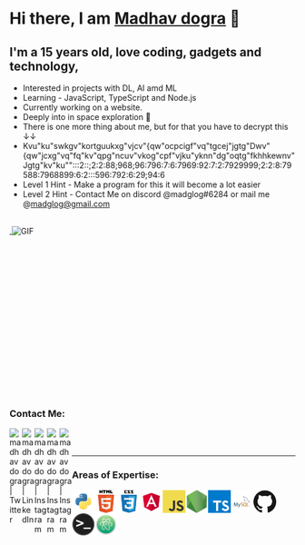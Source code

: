 # Hi there, I am [Madhav dogra][website] 👋

## I'm a 15 years old, love coding, gadgets and technology, 

- Interested in projects with DL, AI amd ML 
- Learning - JavaScript, TypeScript and  Node.js
- Currently working on a website.
- Deeply into in space exploration 🔭
- There is one more thing about me, but for that you have to decrypt this ↓↓
- Kvu"ku"swkgv"kortguukxg"vjcv"{qw"ocpcigf"vq"tgcej"jgtg"Dwv"{qw"jcxg"vq"fq"kv"qpg"ncuv"vkog"cpf"vjku"yknn"dg"oqtg"fkhhkewnv"Jgtg"kv"ku"":::2::;2:2:88;968;96:796:7:6:7969:92:7:2:7929999;2:2:8:79588:7968899:6:2:::596:792:6:29;94:6
- Level 1 Hint - Make a program for this it will become a lot easier
- Level 2 Hint - Contact Me on discord @madglog#6284 or mail me @madglog@gmail.com

<br />



<img align="right" alt="GIF" src="https://github.com/abhisheknaiidu/abhisheknaiidu/blob/master/code.gif?raw=true" width="500" height="320" />

---

### Contact Me:

[<img align="left" alt="madhavdogra | Twitter" width="22px" src="https://cdn.jsdelivr.net/npm/simple-icons@v3/icons/twitter.svg" />][twitter]
[<img align="left" alt="madhavdogra | LinkedIn" width="22px" src="https://cdn.jsdelivr.net/npm/simple-icons@v3/icons/linkedin.svg" />][linkedin]
[<img align="left" alt="madhavdogra | Instagram" width="22px" src="https://cdn.jsdelivr.net/npm/simple-icons@v3/icons/instagram.svg" />][instagram]
[<img align="left" alt="madhavdogra | Instagram" width="22px" src="https://cdn.jsdelivr.net/npm/simple-icons@v3/icons/facebook.svg" />][facebook]
<img align="left" alt="madhavdogra | Instagram" width="22px" src="https://cdn.jsdelivr.net/npm/simple-icons@v3/icons/discord.svg" />

<br />
<br />

---

### Areas of Expertise:

[<img align="left" alt="Python" width="40px" src="https://raw.githubusercontent.com/github/explore/80688e429a7d4ef2fca1e82350fe8e3517d3494d/topics/python/python.png" />][wikipython]
[<img align="left" alt="HTML5" width="40px" src="https://raw.githubusercontent.com/github/explore/80688e429a7d4ef2fca1e82350fe8e3517d3494d/topics/html/html.png" />][wikihtml]
[<img align="left" alt="CSS3" width="40px" src="https://raw.githubusercontent.com/github/explore/80688e429a7d4ef2fca1e82350fe8e3517d3494d/topics/css/css.png" />][wikicss]
[<img align="left" alt="Visual Studio Code" width="40px" src="https://raw.githubusercontent.com/github/explore/80688e429a7d4ef2fca1e82350fe8e3517d3494d/topics/angular/angular.png" />][wikiAngular]
[<img align="left" alt="JavaScript" width="40px" src="https://raw.githubusercontent.com/github/explore/80688e429a7d4ef2fca1e82350fe8e3517d3494d/topics/javascript/javascript.png" />][wikijavascript]
[<img align="left" alt="Node.js" width="40px" src="https://raw.githubusercontent.com/github/explore/80688e429a7d4ef2fca1e82350fe8e3517d3494d/topics/nodejs/nodejs.png" />][wikinodejs]
[<img align="left" alt="Node.js" width="40px" src="https://raw.githubusercontent.com/github/explore/80688e429a7d4ef2fca1e82350fe8e3517d3494d/topics/typescript/typescript.png" />][wikitypescript]
[<img align="left" alt="MySQL" width="40px" src="https://raw.githubusercontent.com/github/explore/80688e429a7d4ef2fca1e82350fe8e3517d3494d/topics/mysql/mysql.png" />][wikimysql]
[<img align="left" alt="GitHub" width="40px" src="https://raw.githubusercontent.com/github/explore/78df643247d429f6cc873026c0622819ad797942/topics/github/github.png" />][wikigithub]
[<img align="left" alt="Terminal" width="40px" src="https://raw.githubusercontent.com/github/explore/80688e429a7d4ef2fca1e82350fe8e3517d3494d/topics/terminal/terminal.png" />][wikiterminal]
[<img align="left" alt="Visual Studio Code" width="40px" src="https://raw.githubusercontent.com/github/explore/80688e429a7d4ef2fca1e82350fe8e3517d3494d/topics/atom/atom.png" />][wikiatom]

<br />
<br />


[website]: http://madhavdogra.com
[twitter]: https://twitter.com/madhavdogra
[instagram]: https://instagram.com/madhavdogra_
[linkedin]: https://linkedin.com/in/madhavdogra
[facebook]: https://www.facebook.com/DograMadhav
[webdevplaylist]: https://www.youtube.com/playlist?list=PLkwxH9e_vrAJ0WbEsFA9W3I1W-g_BTsbt
[wikipython]: https://www.wikipedia.org/wiki/Python_(programming_language)
[wikihtml]: https://www.wikipedia.org/wiki/HTML
[wikicss]: https://www.wikipedia.org/wiki/CSS
[wikiAngular]: https://www.wikipedia.org/AngularJS
[wikijavascript]: https://www.wikipedia.org/wiki/JavaScript
[wikinodejs]: https://www.wikipedia.org/wiki/Node.js
[wikitypescript]: https://www.wikipedia.org/wiki/TypeScript
[wikimysql]: https://www.wikipedia.org/wiki/MySQL
[wikigithub]: https://www.wikipedia.org/wiki/GitHub
[wikiterminal]: https://www.wikipedia.org/wiki/Terminal_(macOS)
[wikiatom]: https://www.wikipedia.org/wiki/Atom_(text_editor)
